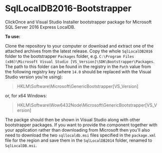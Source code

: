 # SqlLocalDB2016-Bootstrapper
ClickOnce and Visual Studio Installer bootstrapper package for Microsoft SQL Server 2016 Express LocalDB.

**To use:**

Clone the repository to your computer or download and extract one of the attached archives from the latest release. 
Copy the whole `SqlLocalDB2016` folder to the bootstrapper `Packages` folder, e.g. `C:\Program Files (x86)\Microsoft Visual Studio [VS_Version]\SDK\Bootstrapper\Packages`. The path to this folder can be found in the registry in the `Path` value from the following registry key (where `14.0` should be replaced with the Visual Studio version you're using):

> HKLM\Software\Microsoft\GenericBootstrapper\[VS_Version]

or, for x64 Windows:

> HKLM\Software\Wow6432Node\Microsoft\GenericBootstrapper\[VS_Version]

The packge should then be shown in Visual Studio along with other bootstrapper packages. If you want to provide the component together with your application rather than downloading from Microsoft then you'll also need to download the two `sqllocaldb.msi` files specified in the `package.xml` file for the region and save them in the `SqlLocalDB2014` folder, renamed to `SqlLocalDB.msi`.